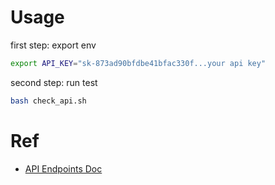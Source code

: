 
# Usage

first step: export env

```bash
export API_KEY="sk-873ad90bfdbe41bfac330f...your api key"
```

second step: run test

```bash
bash check_api.sh 
```


# Ref

- [API Endpoints Doc](https://docs.openwebui.com/getting-started/advanced-topics/api-endpoints/)